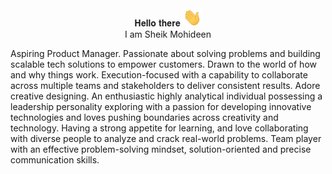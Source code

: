 <div align="center">
𝐇𝐞𝐥𝐥𝐨 𝐭𝐡𝐞𝐫𝐞 <img src="https://github.com/ABSphreak/ABSphreak/blob/master/gifs/Hi.gif" width="30px">
</div>

<div align="center">
I am Sheik Mohideen
</div>

Aspiring Product Manager. Passionate about solving problems and building scalable tech solutions to empower customers. Drawn to the world of how and why things work. Execution-focused with a capability to collaborate across multiple teams and stakeholders to deliver consistent results. Adore creative designing. An enthusiastic highly analytical individual possessing a leadership personality exploring with a passion for developing innovative technologies and loves pushing boundaries across creativity and technology. Having a strong appetite for learning, and love collaborating with diverse people to analyze and crack real-world problems. Team player with an effective problem-solving mindset, solution-oriented and precise communication skills.
